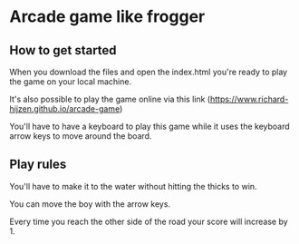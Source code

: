 # Arcade game like frogger

## How to get started 

When you download the files and open the index.html you're ready to play the game on your local machine.

It's also possible to play the game online via this link (https://www.richard-hijzen.github.io/arcade-game)

You'll have to have a keyboard to play this game while it uses the keyboard arrow keys to move around the board.


## Play rules

You'll have to make it to the water without hitting the thicks to win.

You can move the boy with the arrow keys.

Every time you reach the other side of the road your score will increase by 1.
